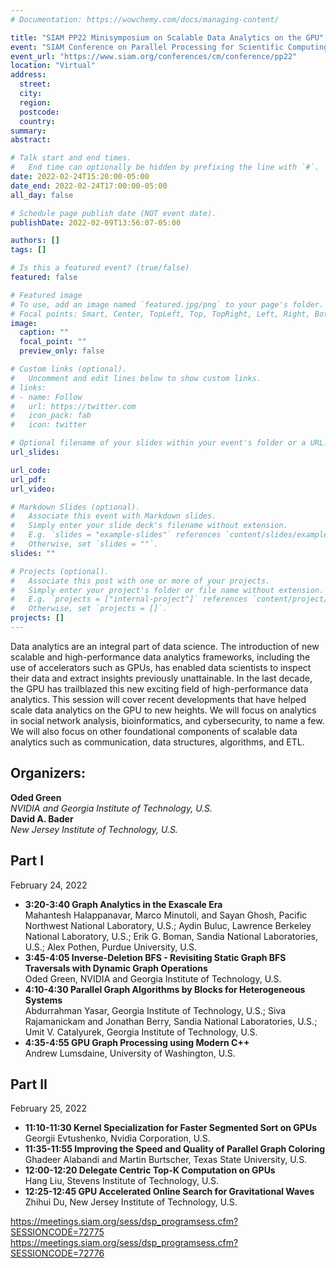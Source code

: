 ```yaml
---
# Documentation: https://wowchemy.com/docs/managing-content/

title: "SIAM PP22 Minisymposium on Scalable Data Analytics on the GPU"
event: "SIAM Conference on Parallel Processing for Scientific Computing (PP22)"
event_url: "https://www.siam.org/conferences/cm/conference/pp22"
location: "Virtual"
address:
  street:
  city:
  region:
  postcode:
  country:
summary:
abstract:

# Talk start and end times.
#   End time can optionally be hidden by prefixing the line with `#`.
date: 2022-02-24T15:20:00-05:00
date_end: 2022-02-24T17:00:00-05:00
all_day: false

# Schedule page publish date (NOT event date).
publishDate: 2022-02-09T13:56:07-05:00

authors: []
tags: []

# Is this a featured event? (true/false)
featured: false

# Featured image
# To use, add an image named `featured.jpg/png` to your page's folder. 
# Focal points: Smart, Center, TopLeft, Top, TopRight, Left, Right, BottomLeft, Bottom, BottomRight.
image:
  caption: ""
  focal_point: ""
  preview_only: false

# Custom links (optional).
#   Uncomment and edit lines below to show custom links.
# links:
# - name: Follow
#   url: https://twitter.com
#   icon_pack: fab
#   icon: twitter

# Optional filename of your slides within your event's folder or a URL.
url_slides:

url_code:
url_pdf:
url_video:

# Markdown Slides (optional).
#   Associate this event with Markdown slides.
#   Simply enter your slide deck's filename without extension.
#   E.g. `slides = "example-slides"` references `content/slides/example-slides.md`.
#   Otherwise, set `slides = ""`.
slides: ""

# Projects (optional).
#   Associate this post with one or more of your projects.
#   Simply enter your project's folder or file name without extension.
#   E.g. `projects = ["internal-project"]` references `content/project/deep-learning/index.md`.
#   Otherwise, set `projects = []`.
projects: []
---
```



Data analytics are an integral part of data science. The introduction of new scalable and high-performance data analytics frameworks, including the use of accelerators such as GPUs, has enabled data scientists to inspect their data and extract insights previously unattainable. In the last decade, the GPU has trailblazed this new exciting field of high-performance data analytics. This session will cover recent developments that have helped scale data analytics on the GPU to new heights. We will focus on analytics in social network analysis, bioinformatics, and cybersecurity, to name a few. We will also focus on other foundational components of scalable data analytics such as communication, data structures, algorithms, and ETL.

## Organizers: ##

**Oded Green**  
*NVIDIA and Georgia Institute of Technology, U.S.*  
**David A. Bader**  
*New Jersey Institute of Technology, U.S.*


## Part I ##

February 24, 2022

* **3:20-3:40 Graph Analytics in the Exascale Era**  
Mahantesh Halappanavar, Marco Minutoli, and Sayan Ghosh, Pacific Northwest National Laboratory, U.S.; Aydin Buluc, Lawrence Berkeley National Laboratory, U.S.; Erik G. Boman, Sandia National Laboratories, U.S.; Alex Pothen, Purdue University, U.S.
* **3:45-4:05 Inverse-Deletion BFS - Revisiting Static Graph BFS Traversals with Dynamic Graph Operations**  
Oded Green, NVIDIA and Georgia Institute of Technology, U.S.
* **4:10-4:30 Parallel Graph Algorithms by Blocks for Heterogeneous Systems**  
Abdurrahman Yasar, Georgia Institute of Technology, U.S.; Siva Rajamanickam and Jonathan Berry, Sandia National Laboratories, U.S.; Umit V. Catalyurek, Georgia Institute of Technology, U.S.
* **4:35-4:55 GPU Graph Processing using Modern C++**  
Andrew Lumsdaine, University of Washington, U.S.

## Part II ##

February 25, 2022

* **11:10-11:30 Kernel Specialization for Faster Segmented Sort on GPUs**  
Georgii Evtushenko, Nvidia Corporation, U.S.
* **11:35-11:55 Improving the Speed and Quality of Parallel Graph Coloring**  
Ghadeer Alabandi and Martin Burtscher, Texas State University, U.S.
* **12:00-12:20 Delegate Centric Top-K Computation on GPUs**  
Hang Liu, Stevens Institute of Technology, U.S.
* **12:25-12:45 GPU Accelerated Online Search for Gravitational Waves**  
Zhihui Du, New Jersey Institute of Technology, U.S.

https://meetings.siam.org/sess/dsp_programsess.cfm?SESSIONCODE=72775
https://meetings.siam.org/sess/dsp_programsess.cfm?SESSIONCODE=72776
